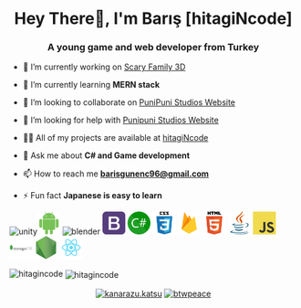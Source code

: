 <h1 align="center">Hey There👋, I'm Barış [hitagiNcode]</h1>
<h3 align="center">A young game and web developer from Turkey</h3>

- 🔭 I’m currently working on [Scary Family 3D](https://github.com/hitagiNcode/Scary-Family-Scripts)

- 🌱 I’m currently learning **MERN stack**

- 👯 I’m looking to collaborate on [PuniPuni Studios Website](https://github.com/hitagiNcode/punipuni-site)

- 🤝 I’m looking for help with [Punipuni Studios Website](https://hitagincode.github.io/punipuni-site/)

- 👨‍💻 All of my projects are available at [hitagiNcode](https://github.com/hitagiNcode)

- 💬 Ask me about **C# and Game development**

- 📫 How to reach me **barisgunenc96@gmail.com**

- ⚡ Fun fact **Japanese is easy to learn**

<p align="left"><img src="https://cdn.icon-icons.com/icons2/615/PNG/256/Unity_icon-icons.com_56592.png" alt="unity" width="40" height="40"/><img src="https://raw.githubusercontent.com/github/explore/80688e429a7d4ef2fca1e82350fe8e3517d3494d/topics/android/android.png" alt="android" width="40" height="40"/> <img src="https://download.blender.org/branding/community/blender_community_badge_white.svg" alt="blender" width="40" height="40"/> <img src="https://raw.githubusercontent.com/github/explore/80688e429a7d4ef2fca1e82350fe8e3517d3494d/topics/bootstrap/bootstrap.png" alt="bootstrap" width="40" height="40"/> <img src="https://raw.githubusercontent.com/github/explore/80688e429a7d4ef2fca1e82350fe8e3517d3494d/topics/csharp/csharp.png" alt="csharp" width="40" height="40"/> <img src="https://raw.githubusercontent.com/github/explore/80688e429a7d4ef2fca1e82350fe8e3517d3494d/topics/css/css.png" alt="css3" width="40" height="40"/> <img src="https://raw.githubusercontent.com/github/explore/80688e429a7d4ef2fca1e82350fe8e3517d3494d/topics/firebase/firebase.png" alt="firebase" width="40" height="40"/> <img src="https://raw.githubusercontent.com/github/explore/80688e429a7d4ef2fca1e82350fe8e3517d3494d/topics/html/html.png" alt="html5" width="40" height="40"/> <img src="https://raw.githubusercontent.com/github/explore/80688e429a7d4ef2fca1e82350fe8e3517d3494d/topics/java/java.png" alt="java" width="40" height="40"/> <img src="https://raw.githubusercontent.com/github/explore/80688e429a7d4ef2fca1e82350fe8e3517d3494d/topics/javascript/javascript.png" alt="javascript" width="40" height="40"/> <img src="https://raw.githubusercontent.com/github/explore/80688e429a7d4ef2fca1e82350fe8e3517d3494d/topics/mongodb/mongodb.png" alt="mongodb" width="40" height="40"/> <img src="https://raw.githubusercontent.com/github/explore/80688e429a7d4ef2fca1e82350fe8e3517d3494d/topics/nodejs/nodejs.png" alt="nodejs" width="40" height="40"/> <img src="https://raw.githubusercontent.com/github/explore/80688e429a7d4ef2fca1e82350fe8e3517d3494d/topics/react/react.png" alt="react" width="40" height="40"/></p><p><img align="left" src="https://github-readme-stats.vercel.app/api/top-langs/?username=hitagincode&layout=compact&hide=html&theme=dark" alt="hitagincode" /></p>

<p>&nbsp;<img align="center" src="https://github-readme-stats.vercel.app/api?username=hitagincode&show_icons=true&theme=dark" alt="hitagincode" /></p>

<p align="center">
<a href="https://fb.com/kanarazu.katsu" target="blank"><img align="center" src="https://cdn.jsdelivr.net/npm/simple-icons@4/icons/facebook.svg" alt="kanarazu.katsu" height="30" width="30" /></a>
<a href="https://instagram.com/btwpeace" target="blank"><img align="center" src="https://cdn.jsdelivr.net/npm/simple-icons@4/icons/instagram.svg" alt="btwpeace" height="30" width="30" /></a>
</p>
